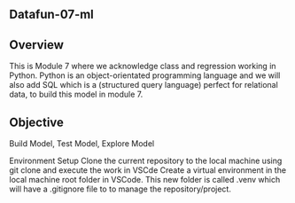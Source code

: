 ## Datafun-07-ml

##  Overview
This is Module 7 where we acknowledge class and regression working in Python.  Python is an object-orientated programming language and we will also add SQL which is a (structured query language) perfect for relational data, to build this model in module 7.

## Objective
Build   Model,
Test    Model,
Explore Model

Environment Setup
Clone the current repository to the local machine using git clone and execute the work in VSCde
Create a virtual environment in the local machine root folder in VSCode. This new folder is called .venv which will have a .gitignore file to 
to manage the repository/project.
